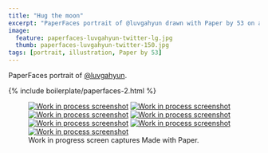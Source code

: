 ```yaml
---
title: "Hug the moon"
excerpt: "PaperFaces portrait of @luvgahyun drawn with Paper by 53 on an iPad."
image: 
  feature: paperfaces-luvgahyun-twitter-lg.jpg
  thumb: paperfaces-luvgahyun-twitter-150.jpg
tags: [portrait, illustration, Paper by 53]
---
```


PaperFaces portrait of [@luvgahyun](http://twitter.com/luvgahyun).

{% include boilerplate/paperfaces-2.html %}

<figure class="third">
  <a href="{{ site.url }}/images/paperfaces-luvgahyun-process-1-lg.jpg"><img src="{{ site.url }}/images/paperfaces-luvgahyun-process-1-600.jpg" alt="Work in process screenshot"></a>
  <a href="{{ site.url }}/images/paperfaces-luvgahyun-process-2-lg.jpg"><img src="{{ site.url }}/images/paperfaces-luvgahyun-process-2-600.jpg" alt="Work in process screenshot"></a>
  <a href="{{ site.url }}/images/paperfaces-luvgahyun-process-3-lg.jpg"><img src="{{ site.url }}/images/paperfaces-luvgahyun-process-3-600.jpg" alt="Work in process screenshot"></a>
  <a href="{{ site.url }}/images/paperfaces-luvgahyun-process-4-lg.jpg"><img src="{{ site.url }}/images/paperfaces-luvgahyun-process-4-600.jpg" alt="Work in process screenshot"></a>
  <a href="{{ site.url }}/images/paperfaces-luvgahyun-process-5-lg.jpg"><img src="{{ site.url }}/images/paperfaces-luvgahyun-process-5-600.jpg" alt="Work in process screenshot"></a>
  <a href="{{ site.url }}/images/paperfaces-luvgahyun-process-6-lg.jpg"><img src="{{ site.url }}/images/paperfaces-luvgahyun-process-6-600.jpg" alt="Work in process screenshot"></a>
  <a href="{{ site.url }}/images/paperfaces-luvgahyun-process-7-lg.jpg"><img src="{{ site.url }}/images/paperfaces-luvgahyun-process-7-600.jpg" alt="Work in process screenshot"></a>
  <figcaption>Work in progress screen captures Made with Paper.</figcaption>
</figure>